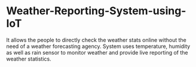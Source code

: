 # Weather-Reporting-System-using-IoT
It allows the people to directly check the weather stats online without the need of a weather forecasting agency. System uses temperature, humidity as well as rain sensor to monitor weather and provide live reporting of the weather statistics.
